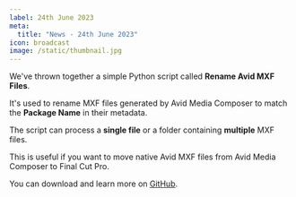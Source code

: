 ```yaml
---
label: 24th June 2023
meta:
  title: "News - 24th June 2023"
icon: broadcast
image: /static/thumbnail.jpg
---
```


We've thrown together a simple Python script called **Rename Avid MXF Files**.

It's used to rename MXF files generated by Avid Media Composer to match the **Package Name** in their metadata.

The script can process a **single file** or a folder containing **multiple** MXF files.

This is useful if you want to move native Avid MXF files from Avid Media Composer to Final Cut Pro.

You can download and learn more on [GitHub](https://github.com/CommandPost/RenameAvidMXFFiles).